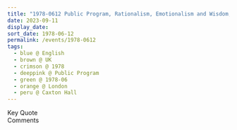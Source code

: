 ```yaml
---
title: "1978-0612 Public Program, Rationalism, Emotionalism and Wisdom, Caxton Hall, 10 Caxton Street, Westminster, London, UK"
date: 2023-09-11
display_date: 
sort_date: 1978-06-12
permalink: /events/1978-0612
tags:
  - blue @ English
  - brown @ UK
  - crimson @ 1978
  - deeppink @ Public Program
  - green @ 1978-06
  - orange @ London
  - peru @ Caxton Hall
---
```


<wave-list>
  <list-title color="green" width="75">Key Quote</list-title>
  <list-item color="BlanchedAlmond"  width="200"></list-item>
  <list-item color="Lavender"></list-item>
  <list-item color="BlanchedAlmond"></list-item>
</wave-list>

<br>

<wave-list>
  <list-title color="green" width="75">Comments</list-title>
  <list-item color="BlanchedAlmond"  width="200"></list-item>
  <list-item color="Lavender"></list-item>
  <list-item color="BlanchedAlmond"></list-item>
</wave-list>